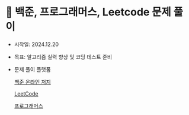 # 📝 백준, 프로그래머스, Leetcode 문제 풀이

- 시작일: 2024.12.20
- 목표: 알고리즘 실력 향상 및 코딩 테스트 준비
- 문제 풀이 플랫폼
  
  [백준 온라인 저지](https://www.acmicpc.net/)
  
  [LeetCode](https://leetcode.com/)
  
  [프로그래머스](https://school.programmers.co.kr/learn/challenges)
